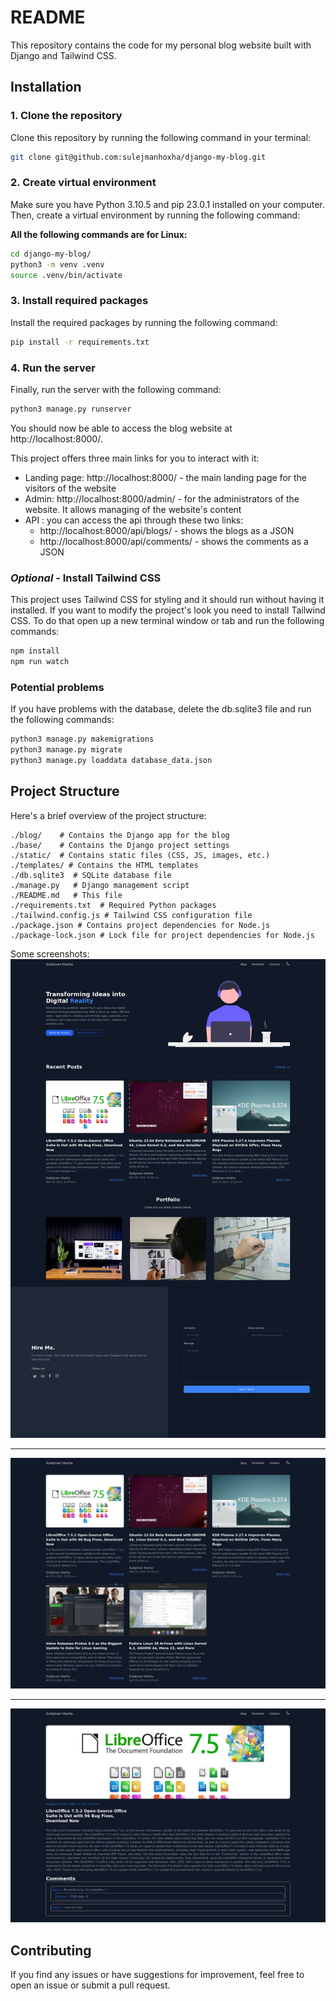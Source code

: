# README
This repository contains the code for my personal blog website built with Django and Tailwind CSS.

## Installation
### 1. Clone the repository
Clone this repository by running the following command in your terminal:
```bash
git clone git@github.com:sulejmanhoxha/django-my-blog.git
```

### 2. Create virtual environment
Make sure you have Python 3.10.5 and pip 23.0.1 installed on your computer. Then, create a virtual environment by running the following command:

 **All the following commands are for Linux:**
```bash
cd django-my-blog/
python3 -m venv .venv
source .venv/bin/activate
```

### 3. Install required packages
Install the required packages by running the following command:

```bash
pip install -r requirements.txt
```

### 4. Run the server
Finally, run the server with the following command:

```bash
python3 manage.py runserver
```
You should now be able to access the blog website at http://localhost:8000/.

This project offers three main links for you to interact with it:
 - Landing page: http://localhost:8000/  - the main landing page for the visitors of the website
 - Admin: http://localhost:8000/admin/  - for the administrators of the website. It allows managing of the website's content
 - API :  you can access the api through these two links:
    - http://localhost:8000/api/blogs/  - shows the blogs as a JSON
    - http://localhost:8000/api/comments/  - shows the comments as a JSON  
 
 
### *Optional* - Install Tailwind CSS

This project uses Tailwind CSS for styling and it should run without having it installed. If you want to modify the project's look you need to install Tailwind CSS. To do that open up a new terminal window or tab and run the following commands:

```bash
npm install
npm run watch
```

### Potential problems
If you have problems with the database, delete the db.sqlite3 file and run the following commands:
```bash
python3 manage.py makemigrations
python3 manage.py migrate
python3 manage.py loaddata database_data.json
```

## Project Structure
Here's a brief overview of the project structure:

```
./blog/    # Contains the Django app for the blog
./base/    # Contains the Django project settings
./static/  # Contains static files (CSS, JS, images, etc.)
./templates/ # Contains the HTML templates
./db.sqlite3  # SQLite database file
./manage.py   # Django management script
./README.md   # This file
./requirements.txt  # Required Python packages
./tailwind.config.js # Tailwind CSS configuration file
./package.json # Contains project dependencies for Node.js
./package-lock.json # Lock file for project dependencies for Node.js
```

Some screenshots:
![alt text](https://github.com/sulejmanhoxha/django-my-blog/blob/master/screenshot1.png)

***

![alt text](https://github.com/sulejmanhoxha/django-my-blog/blob/master/screenshot2.png)

***

![alt text](https://github.com/sulejmanhoxha/django-my-blog/blob/master/screenshot3.png)

## Contributing
If you find any issues or have suggestions for improvement, feel free to open an issue or submit a pull request.
